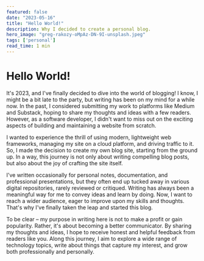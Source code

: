 ```yaml
---
featured: false
date: "2023-05-16"
title: "Hello World!"
description: Why I decided to create a personal blog.
hero_image: "greg-rakozy-oMpAz-DN-9I-unsplash.jpeg"
tags: ['personal']
read_time: 1 min
---
```


# Hello World!

It's 2023, and I've finally decided to dive into the world of blogging! I know, I might be a bit late to the party, but writing has been on my mind for a while now. In the past, I considered submitting my work to platforms like Medium and Substack, hoping to share my thoughts and ideas with a few readers. However, as a software developer, I didn't want to miss out on the exciting aspects of building and maintaining a website from scratch.

I wanted to experience the thrill of using modern, lightweight web frameworks, managing my site on a cloud platform, and driving traffic to it. So, I made the decision to create my own blog site, starting from the ground up. In a way, this journey is not only about writing compelling blog posts, but also about the joy of crafting the site itself.

I've written occasionally for personal notes, documentation, and professional presentations, but they often end up tucked away in various digital repositories, rarely reviewed or critiqued. Writing has always been a meaningful way for me to convey ideas and learn by doing. Now, I want to reach a wider audience, eager to improve upon my skills and thoughts. That's why I've finally taken the leap and started this blog.

To be clear – my purpose in writing here is not to make a profit or gain popularity. Rather, it's about becoming a better communicator. By sharing my thoughts and ideas, I hope to receive honest and helpful feedback from readers like you. Along this journey, I aim to explore a wide range of technology topics, write about things that capture my interest, and grow both professionally and personally.
